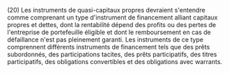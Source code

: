 (20) Les instruments de quasi-capitaux propres devraient s'entendre comme comprenant un type d'instrument de financement alliant capitaux propres et dettes, dont la rentabilité dépend des profits ou des pertes de l'entreprise de portefeuille éligible et dont le remboursement en cas de défaillance n'est pas pleinement garanti. Les instruments de ce type comprennent différents instruments de financement tels que des prêts subordonnés, des participations tacites, des prêts participatifs, des titres participatifs, des obligations convertibles et des obligations avec warrants.